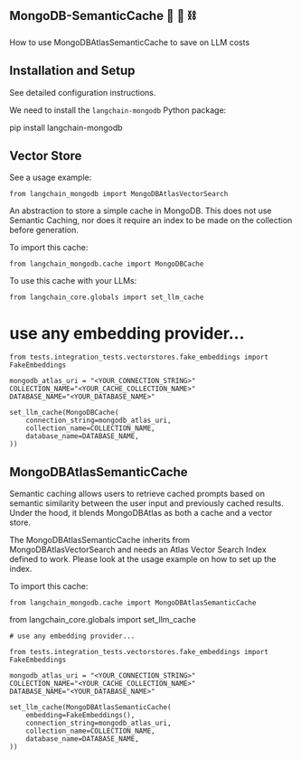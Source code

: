 ## MongoDB-SemanticCache 🍃 🦜 ⛓️
How to use MongoDBAtlasSemanticCache to save on LLM costs

## Installation and Setup

See detailed configuration instructions.

We need to install the `langchain-mongodb` Python package:

pip install langchain-mongodb

## Vector Store

See a usage example:

```
from langchain_mongodb import MongoDBAtlasVectorSearch
```
An abstraction to store a simple cache in MongoDB. This does not use Semantic Caching, nor does it require an index to be made on the collection before generation.

To import this cache:
```
from langchain_mongodb.cache import MongoDBCache
```
To use this cache with your LLMs:
```
from langchain_core.globals import set_llm_cache
```
# use any embedding provider...
```
from tests.integration_tests.vectorstores.fake_embeddings import FakeEmbeddings

mongodb_atlas_uri = "<YOUR_CONNECTION_STRING>"
COLLECTION_NAME="<YOUR_CACHE_COLLECTION_NAME>"
DATABASE_NAME="<YOUR_DATABASE_NAME>"

set_llm_cache(MongoDBCache(
    connection_string=mongodb_atlas_uri,
    collection_name=COLLECTION_NAME,
    database_name=DATABASE_NAME,
))
```
## MongoDBAtlasSemanticCache
Semantic caching allows users to retrieve cached prompts based on semantic similarity between the user input and previously cached results. Under the hood, it blends MongoDBAtlas as both a cache and a vector store. 

The MongoDBAtlasSemanticCache inherits from MongoDBAtlasVectorSearch and needs an Atlas Vector Search Index defined to work. Please look at the usage example on how to set up the index.

To import this cache:
```
from langchain_mongodb.cache import MongoDBAtlasSemanticCache
```
from langchain_core.globals import set_llm_cache
```
# use any embedding provider...
```
```
from tests.integration_tests.vectorstores.fake_embeddings import FakeEmbeddings

mongodb_atlas_uri = "<YOUR_CONNECTION_STRING>"
COLLECTION_NAME="<YOUR_CACHE_COLLECTION_NAME>"
DATABASE_NAME="<YOUR_DATABASE_NAME>"

set_llm_cache(MongoDBAtlasSemanticCache(
    embedding=FakeEmbeddings(),
    connection_string=mongodb_atlas_uri,
    collection_name=COLLECTION_NAME,
    database_name=DATABASE_NAME,
))
```
